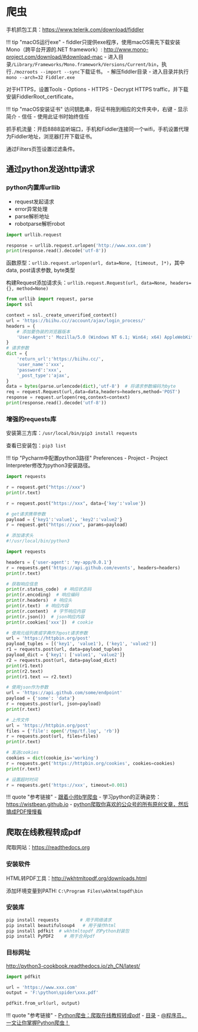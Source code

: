 # 爬虫

手机抓包工具：<https://www.telerik.com/download/fiddler>

!!! tip "macOS运行exe"
    - fiddler只提供exe程序，使用macOS需先下载安装Mono（跨平台开源的.NET framework）: <http://www.mono-project.com/download/#download-mac>
    - 进入目录`/Library/Frameworks/Mono.framework/Versions/Current/bin`，执行`./mozroots --import --sync`下载证书。
    - 解压fiddler目录
    - 进入目录并执行`mono --arch=32 Fiddler.exe`

对于HTTPS，设置Tools - Options - HTTPS - Decrypt HTTPS traffic，并下载安装FiddlerRoot_certificate。

!!! tip "macOS安装证书"
    访问钥匙串，将证书拖到相应的文件夹中，右键 - 显示简介 - 信任 - 使用此证书时始终信任

抓手机流量：开启8888监听端口，手机和Fiddler连接同一个wifi，手机设置代理为Fiddler地址，浏览器打开下载证书。

通过Filters页签设置过滤条件。

## 通过python发送http请求

### python内置库urllib

- request发起请求
- error异常处理
- parse解析地址
- robotparse解析robot

```python
import urllib.request

response = urllib.request.urlopen('http://www.xxx.com')
print(response.read().decode('utf-8'))
```

函数原型：`urllib.request.urlopen(url, data=None, [timeout, ]*)`，其中data, post请求参数, byte类型

构建Request添加请求头：`urllib.request.Request(url, data=None, headers={}, method=None)`

```python
from urllib import request, parse
import ssl

context = ssl._create_unverified_context()
url = 'https://biihu.cc//account/ajax/login_process/'
headers = {
    # 添加要伪装的浏览器版本
    'User-Agent':' Mozilla/5.0 (Windows NT 6.1; Win64; x64) AppleWebKit/537.36 (KHTML, like Gecko) Chrome/71.0.3578.98 Safari/537.36',
}
# 请求参数
dict = {
    'return_url':'https://biihu.cc/',
    'user_name':'xxx',
    'password':'xxx',
    '_post_type':'ajax',
}
data = bytes(parse.urlencode(dict),'utf-8')  # 将请求参数编码为byte
req = request.Request(url,data=data,headers=headers,method='POST')
response = request.urlopen(req,context=context)
print(response.read().decode('utf-8'))
```

### 增强的requests库

安装第三方库：`/usr/local/bin/pip3 install requests`

查看已安装包：`pip3 list`

!!! tip "Pycharm中配置python3路径"
    Preferences - Project - Project Interpreter修改为python3安装路径。

```python
import requests

r = request.get("https://xxx")
print(r.text)

r = request.post("https://xxx", data={'key':'value'})

# get请求携带参数
payload = {'key1':'value1', 'key2':'value2'}
r = request.get("https://xxx", params=payload)

# 添加请求头
#!/usr/local/bin/python3

import requests

headers = {'user-agent': 'my-app/0.0.1'}
r = requests.get('https://api.github.com/events', headers=headers)
print(r.text)

# 获取响应信息
print(r.status_code)  # 响应状态码
print(r.encoding)  # 响应编码
print(r.headers)  # 响应头
print(r.text)  # 响应内容
print(r.content)  # 字节响应内容
print(r.json())  # json响应内容
print(r.cookies['xxx'])  # cookie

# 使用元组列表或字典作为post请求参数
url = 'https://httpbin.org/post'
payload_tuples = [('key1', 'value1'), ('key1', 'value2')]
r1 = requests.post(url, data=payload_tuples)
payload_dict = {'key1': ['value1', 'value2']}
r2 = requests.post(url, data=payload_dict)
print(r1.text)
print(r2.text)
print(r1.text == r2.text)

# 使用json作为参数
url = 'https://api.github.com/some/endpoint'
payload = {'some': 'data'}
r = requests.post(url, json=payload)
print(r.text)

# 上传文件
url = 'https://httpbin.org/post'
files = {'file': open('/tmp/tf.log', 'rb')}
r = requests.post(url, files=files)
print(r.text)

# 发送cookies
cookies = dict(cookie_is='working')
r = requests.get('https://httpbin.org/cookies', cookies=cookies)
print(r.text)

# 设置超时时间
r = requests.get('https://xxx', timeout=0.001)
```

!!! quote "参考链接"
    - [跟着小帅b学爬虫](http://mp.weixin.qq.com/mp/homepage?__biz=MzU2ODYzNTkwMg==&hid=5&sn=1cc7e4fa055c64f12f4a071bb6585d41&scene=18#wechat_redirect)
    - 学习python的正确姿势：<https://wistbean.github.io>
    - [python爬取你喜欢的公众号的所有原创文章，然后搞成PDF慢慢看](https://mp.weixin.qq.com/s?__biz=MzU2ODYzNTkwMg==&mid=2247484657&idx=1&sn=998bfcce6cd22b7fedff29e68a46fe3f&chksm=fc8bbc60cbfc3576f117d3566fbea8a042ee573d840bbe6a3d4ec9bffef815c691b7f9a59711&xtrack=1&scene=0&subscene=91&sessionid=1559124505&clicktime=1559124516&ascene=7&devicetype=android-28&version=2700043b&nettype=WIFI&abtest_cookie=BgABAAgACgALABIAEwAVAAgAnoYeACOXHgBWmR4AxZkeANyZHgD1mR4AA5oeAA2aHgAAAA%3D%3D&lang=zh_CN&pass_ticket=ZkdwPqffRukgwWGmx5VDAOD2YOl%2BKG49EfrINovQjJbCvJMlj0gQxxK7DzCwWaCo&wx_header=1)


## 爬取在线教程转成pdf

爬取网站：<https://readthedocs.org>

### 安装软件

HTML转PDF工具：<http://wkhtmltopdf.org/downloads.html>

添加环境变量到PATH: `C:\Program Files\wkhtmltopdf\bin`

### 安装库

```bash
pip install requests        # 用于网络请求
pip install beautifulsoup4   # 用于操作html
pip install pdfkit  # wkhtmltopdf 的Python封装包
pip install PyPDF2    # 用于合并pdf
```

### 目标网址

<http://python3-cookbook.readthedocs.io/zh_CN/latest/>

```python
import pdfkit

url = 'https://www.xxx.com'
output = 'F:\python\spider\xxx.pdf'

pdfkit.from_url(url, output)
```

!!! quote "参考链接"
    - [Python爬虫：爬取在线教程转成pdf](https://mp.weixin.qq.com/s/wyfKi9vuqlQ3CCKdO2gVpA)
    - [目录](http://mp.weixin.qq.com/mp/homepage?__biz=MzUzMDU4MjQ0NA==&hid=1&sn=6be2393cca3179bf5d59b8ab69e5fb4f&scene=18#wechat_redirect)
    - [@程序员，一文让你掌握Python爬虫！](https://mp.weixin.qq.com/s/BfO7T1wPKRaWKBSsNeMs5Q)
